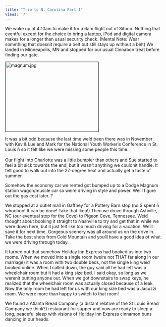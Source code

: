```yaml
---
title: "Trip to N. Carolina Part 1"
views: '7'
---
```

<p>We woke up at 4:10am to make it for a 6am flight out of Sítoon.  Nothing that eventful except for the choice to bring a laptop, iPod and digital camera makes for a longer than usual security check.  (Mental Note: Wear something that doesnít require a belt but still stays up without a belt)  We landed in Minneapolis, MN and stopped for our usual Cinnabon treat before finding our gate.</p>
<p><img alt="magnum.jpg" src="https://www.mennoboy.com/chris/archives/images/travel/magnum.jpg" width="300" height="225" border="1" /></p>
<p>It was a bit odd because the last time weíd been there was in November with Kev &amp; Lue and Mark for the National Youth Workerís Conference in St. Louis ñ so it felt like we were missing some people this time.<br />
<!--more--><br />
Our flight into Charlotte was a little bumpier than others and Sue started to feel a bit sick towards the end, but it wasnít anything we couldnít handle. It felt good to walk out into the 27-degree heat and actually get a taste of summer.</p>
<p>Somehow the economy car we rented got bumped up to a Dodge Magnum station wagon/muscle car so weíre driving in style and power.  Weíll figure out the gas cost later.  ?</p>
<p>We stopped at a outlet mall in Gaffney for a Pottery Barn stop (no $ spent ñ whoohoo!  It can be done!  Take that Ikea!)  Then we drove through Ashville, NC (our eventual stop for the Cove) to Pigeon Cove, Tennessee.  Weíd thought about booking it straight to Nashville to try and get that in while we were down here, but it just felt like too much driving for a vacation.  Weíll save it for next time.  Gorgeous scenery was all around us on the drive in.  Take the best shots from Cold Mountain and youíll have a good idea of what we were driving through today.</p>
<p>It turned out that somehow Holiday Inn Express had booked us into two rooms.  When we moved into a single room (weíre not THAT far along in our marriage) it was a room with two double beds, not the single king weíd booked online.  When I called down, the guy said all he had left was a wheelchair room but it had a king size bed.  I said okay, so long as we werenít putting anyone out.  When we got downstairs to swap keys, he realized that the wheelchair room was actually closed because of a leak.  Now the only room he had left for us with our king size bed was a Jacuzzi room.  We were more than happy to switch to that room!</p>
<p>We found a Atlanta Bread Company (a distant relative of the St Louis Bread Company we think?) restaurant for supper and now are ready to sleep a long, peaceful sleep with visions of Holiday Inn Express cinnamon buns dancing in our heads.</p>
